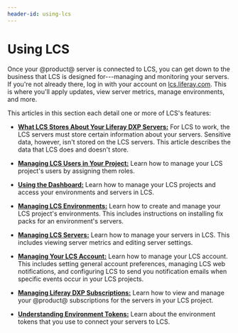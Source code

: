```yaml
---
header-id: using-lcs
---
```


# Using LCS

Once your @product@ server is connected to LCS, you can get down to the business 
that LCS is designed for---managing and monitoring your servers. If you're not 
already there, log in with your account on 
[lcs.liferay.com](https://lcs.liferay.com). 
This is where you'll apply updates, view server metrics, manage environments, 
and more. 

This articles in this section each detail one or more of LCS's features: 

-   [**What LCS Stores About Your Liferay DXP Servers:**](/discover/deployment/-/knowledge_base/7-2/what-lcs-stores-about-your-liferay-dxp-servers) 
    For LCS to work, the LCS servers must store certain information about your 
    servers. Sensitive data, however, isn't stored on the LCS servers. This 
    article describes the data that LCS does and doesn't store. 

-   [**Managing LCS Users in Your Project:**](/discover/deployment/-/knowledge_base/7-2/managing-lcs-users-in-your-project) 
    Learn how to manage your LCS project's users by assigning them roles. 

-   [**Using the Dashboard:**](/discover/deployment/-/knowledge_base/7-2/using-the-dashboard) 
    Learn how to manage your LCS projects and access your environments and 
    servers in LCS. 

-   [**Managing LCS Environments:**](/discover/deployment/-/knowledge_base/7-2/managing-lcs-environments) 
    Learn how to create and manage your LCS project's environments. This 
    includes instructions on installing fix packs for an environment's servers. 

-   [**Managing LCS Servers:**](/discover/deployment/-/knowledge_base/7-2/managing-lcs-servers) 
    Learn how to manage your servers in LCS. This includes viewing server 
    metrics and editing server settings.

-   [**Managing Your LCS Account:**](/discover/deployment/-/knowledge_base/7-2/managing-your-lcs-account) 
    Learn how to manage your LCS account. This includes setting general account 
    preferences, managing LCS web notifications, and configuring LCS to send you 
    notification emails when specific events occur in your LCS projects. 

-   [**Managing Liferay DXP Subscriptions:**](/discover/deployment/-/knowledge_base/7-2/managing-liferay-dxp-subscriptions) 
    Learn how to view and manage your @product@ subscriptions for the servers in 
    your LCS project. 

-   [**Understanding Environment Tokens:**](/discover/deployment/-/knowledge_base/7-2/understanding-environment-tokens)
    Learn about the environment tokens that you use to connect your servers to 
    LCS. 
